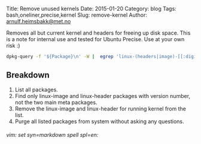 Title: Remove unused kernels
Date: 2015-01-20
Category: blog
Tags: bash,oneliner,precise,kernel
Slug: remove-kernel
Author: arnulf.heimsbakk@met.no

Removes all but current kernel and headers for freeing up disk space. This is a note for internal use and tested for Ubuntu Precise. Use at your own risk :) 
 
```bash
dpkg-query -f '${Package}\n' -W |  egrep 'linux-(headers|image)-[[:digit:]].*(|-generic)' | grep -v $(uname -r | sed 's/-generic//') | sudo xargs apt-get -q -q -yy --purge remove
```

## Breakdown

 1. List all packages.
 2. Find only linux-image and linux-header packages with version number, not the two main meta packages.
 3. Remove the linux-image and linux-header for running kernel from the list.
 4. Purge all listed packages from system without asking any questions.

###### vim: set syn=markdown spell spl=en:

